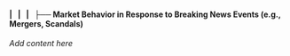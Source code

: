 #### |   |   |   ├── Market Behavior in Response to Breaking News Events (e.g., Mergers, Scandals)

*Add content here*